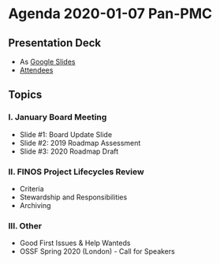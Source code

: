 # Agenda 2020-01-07 Pan-PMC

## Presentation Deck
* As [Google Slides](https://docs.google.com/presentation/d/17e77Aixs9I1HhIfNTi14cXV6gc-sgpn7Yp1aoFxlCoA/edit#slide=id.g6b5510381e_1_26)
* [Attendees](https://finosfoundation.atlassian.net/wiki/spaces/FINOS/pages/1298137089/2020-01-07+Pan-PMC+meeting)

## Topics

### I. January Board Meeting
* Slide #1: Board Update Slide
* Slide #2: 2019 Roadmap Assessment
* Slide #3: 2020 Roadmap Draft

### II. FINOS Project Lifecycles Review 
* Criteria
* Stewardship and Responsibilities
* Archiving

### III. Other
* Good First Issues & Help Wanteds
* OSSF Spring 2020 (London) - Call for Speakers
